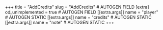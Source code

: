 +++
title = "AddCredits"
slug = "AddCredits" # AUTOGEN FIELD
[extra]
od_unimplemented = true # AUTOGEN FIELD
[[extra.args]]
name = "player" # AUTOGEN STATIC
[[extra.args]]
name = "credits" # AUTOGEN STATIC
[[extra.args]]
name = "note" # AUTOGEN STATIC
+++